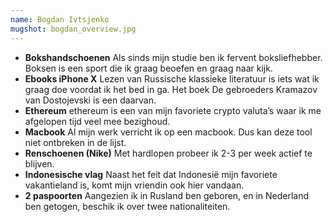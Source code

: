 ```yaml
---
name: Bogdan Ivtsjenko
mugshot: bogdan_overview.jpg
---
```

* **Bokshandschoenen** Als sinds mijn studie ben ik fervent boksliefhebber. Boksen is een sport die ik graag beoefen en graag naar kijk.
* **Ebooks iPhone X** Lezen van Russische klassieke literatuur is iets wat ik graag doe voordat ik het bed in ga. Het boek De gebroeders Kramazov van Dostojevski is een daarvan.
* **Ethereum** ethereum is een van mijn favoriete crypto valuta’s waar ik me afgelopen tijd veel mee bezighoud.
* **Macbook** Al mijn werk verricht ik op een macbook. Dus kan deze tool niet ontbreken in de lijst.
* **Renschoenen (Nike)** Met hardlopen probeer ik 2-3 per week actief te blijven.
* **Indonesische vlag** Naast het feit dat Indonesië mijn favoriete vakantieland is, komt mijn vriendin ook hier vandaan.
* **2 paspoorten** Aangezien ik in Rusland ben geboren, en in Nederland ben getogen, beschik ik over twee nationaliteiten.